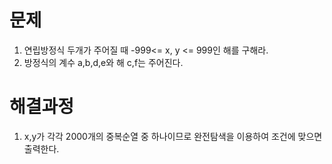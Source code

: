 # 문제

1. 연립방정식 두개가 주어질 때 -999<= x, y <= 999인 해를 구해라.
2. 방정식의 계수 a,b,d,e와 해 c,f는 주어진다.



# 해결과정

1. x,y가 각각 2000개의 중복순열 중 하나이므로 완전탐색을 이용하여 조건에 맞으면 출력한다.